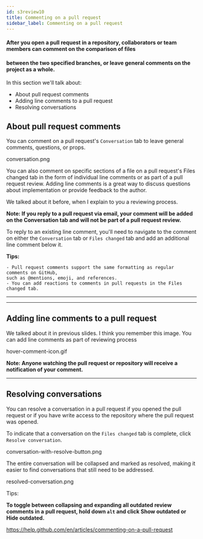 ```yaml
---
id: s3review10
title: Commenting on a pull request
sidebar_label: Commenting on a pull request
---
```



#### After you open a pull request in a repository, collaborators or team members can comment on the comparison of files
#### between the two specified branches, or leave general comments on the project as a whole.


In this section we'll talk about:

- About pull request comments
- Adding line comments to a pull request
- Resolving conversations


## About pull request comments


You can comment on a pull request's `Conversation` tab to leave general comments, questions, or props.

conversation.png

You can also comment on specific sections of a file on a pull request's Files changed tab in the form of individual line comments or as part of a pull request review. Adding line comments is a
great way to discuss questions about implementation or provide feedback to the author.

We talked about it before, when I explain to you a reviewing process.


**Note: If you reply to a pull request via email, your comment will be added on the Conversation tab and will not be part of a pull request review.**

To reply to an existing line comment, you'll need to navigate to the comment on either the `Conversation` tab
or `Files changed` tab and add an additional line comment below it.


**Tips:**

```
- Pull request comments support the same formatting as regular comments on GitHub,
such as @mentions, emoji, and references.
- You can add reactions to comments in pull requests in the Files changed tab.
```

-----------
------------



## Adding line comments to a pull request


We talked about it in previous slides.
I think you remember this image. You can add line comments as part of reviewing process

hover-comment-icon.gif


**Note: Anyone watching the pull request or repository will receive a notification of your comment.**


----------

## Resolving conversations


You can resolve a conversation in a pull request if you opened the pull request or if you have write access to the repository where the pull request was opened.

To indicate that a conversation on the `Files changed` tab is complete, click `Resolve conversation`.

conversation-with-resolve-button.png

The entire conversation will be collapsed and marked as resolved,
making it easier to find conversations that still need to be addressed.

resolved-conversation.png


Tips:

**To toggle between collapsing and expanding all outdated review comments in a**
**pull request, hold down `alt` and click Show outdated or Hide outdated.**



https://help.github.com/en/articles/commenting-on-a-pull-request
